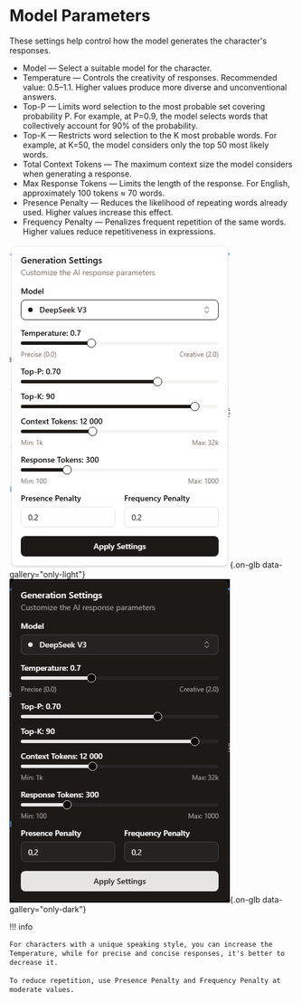 # Model Parameters

These settings help control how the model generates the character's responses.

- Model — Select a suitable model for the character.
- Temperature — Controls the creativity of responses. Recommended value: 0.5–1.1. Higher values produce more diverse and unconventional answers.
- Top-P — Limits word selection to the most probable set covering probability P. For example, at P=0.9, the model selects words that collectively account for 90% of the probability.
- Top-K — Restricts word selection to the K most probable words. For example, at K=50, the model considers only the top 50 most likely words.
- Total Context Tokens — The maximum context size the model considers when generating a response.
- Max Response Tokens — Limits the length of the response. For English, approximately 100 tokens ≈ 70 words.
- Presence Penalty — Reduces the likelihood of repeating words already used. Higher values increase this effect.
- Frequency Penalty — Penalizes frequent repetition of the same words. Higher values reduce repetitiveness in expressions.

![](../assets/image/llm-model/1.png#only-light){.on-glb data-gallery="only-light"}
![](../assets/image/llm-model/1_dark.png#only-dark){.on-glb data-gallery="only-dark"}

!!! info

	For characters with a unique speaking style, you can increase the Temperature, while for precise and concise responses, it's better to decrease it.

	To reduce repetition, use Presence Penalty and Frequency Penalty at moderate values.